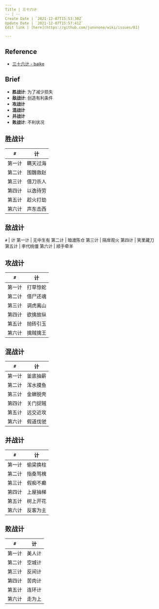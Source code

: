 ```yaml
---
Title | 三十六计
-- | --
Create Date | `2021-12-07T15:53:30Z`
Update Date | `2021-12-07T15:57:41Z`
Edit link | [here](https://github.com/junxnone/wiki/issues/81)

---
```

## Reference
-  [三十六计 - baike](https://baike.baidu.com/item/%E4%B8%89%E5%8D%81%E5%85%AD%E8%AE%A1/25221?fr=aladdin)


## Brief

- **胜战计**: 为了减少损失
- **敌战计**: 创造有利条件
- **攻战计**
- **混战计**
- **并战计**
- **败战计**: 不利状况



## 胜战计
 
`#` | 计
-- | --
第一计 | 瞒天过海
第二计 | 围魏救赵
第三计 | 借刀杀人
第四计 | 以逸待劳
第五计 | 趁火打劫
第六计 | 声东击西

## 敌战计

`#` | 计
第一计 | 无中生有
第二计 | 暗渡陈仓
第三计 | 隔岸观火
第四计 | 笑里藏刀
第五计 | 李代桃僵
第六计 | 顺手牵羊



## 攻战计


`#` | 计
-- | --
第一计 | 打草惊蛇
第二计 | 借尸还魂
第三计 | 调虎离山
第四计 | 欲擒故纵
第五计 | 抛砖引玉
第六计 | 擒贼擒王



## 混战计


`#` | 计
-- | --
第一计 | 釜底抽薪
第二计 | 浑水摸鱼
第三计 | 金蝉脱壳
第四计 | 关门捉贼
第五计 | 远交近攻
第六计 | 假道伐虢


## 并战计

`#` | 计
-- | --
第一计 | 偷梁换柱
第二计 | 指桑骂槐
第三计 | 假痴不癫
第四计 | 上屋抽梯
第五计 | 树上开花
第六计 | 反客为主

## 败战计

`#` | 计
-- | --
第一计 | 美人计
第二计 | 空城计
第三计 | 反间计
第四计 | 苦肉计
第五计 | 连环计
第六计 | 走为上



